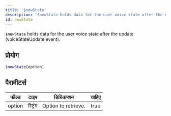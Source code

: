 ```yaml
---
title: '$newState'
description: '$newState holds data for the user voice state after the update (voiceStateUpdate event).'
id: newState
---
```


`$newState` holds data for the user voice state after the update (voiceStateUpdate event).

## प्रोयोग

```php
$newState[option]
```

## पैरामीटर्स

| फील्ड  | टाइप     | डिस्क्रिप्शन        | चाहिए |
| ------ | -------- | ------------------- |:-----:|
| option | स्ट्रिंग | Option to retrieve. | true  |